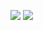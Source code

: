 ![](https://github-readme-stats.vercel.app/api?username=MrSoczekXD&show_icons=true&hide_border=true&count_private=true&include_all_commits=true&hide=prs,issues)
![](https://github-readme-stats.vercel.app/api/top-langs/?username=MrSoczekXD&layout=compact&hide_border=true)
